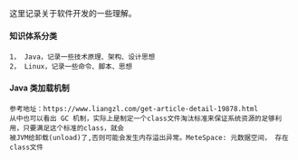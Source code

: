 这里记录关于软件开发的一些理解。

#### 知识体系分类
	1， Java，记录一些技术原理、架构、设计思想
	2， Linux，记录一些命令、脚本、思想

#### Java 类加载机制
    参考地址：https://www.liangzl.com/get-article-detail-19878.html
    从中也可以看出 GC 机制，实际上是制定一个class文件淘汰标准来保证系统资源的足够利用，只要满足这个标准的class，就会
    被JVM给卸载(unload)了,否则可能会发生内存溢出异常。MeteSpace: 元数据空间， 存在class文件